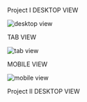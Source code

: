 Project I 
DESKTOP VIEW

![desktop view](https://user-images.githubusercontent.com/102377131/171879259-aa2ed8b4-93b2-4318-93c8-dd3551b1e803.jpg)

TAB VIEW

![tab view](https://user-images.githubusercontent.com/102377131/171879315-426d4f18-b56f-4794-a9ab-3626019dcf8d.jpg)

MOBILE VIEW

![mobile view](https://user-images.githubusercontent.com/102377131/171879363-6e9573b7-d50e-4039-b753-3351b3f1b668.jpg)


Project II
DESKTOP VIEW

